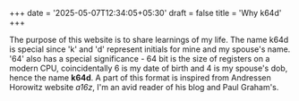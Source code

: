+++
date = '2025-05-07T12:34:05+05:30'
draft = false
title = 'Why k64d'
+++

The purpose of this website is to share learnings of my life. The name k64d is special since 'k' and 'd' represent initials for mine and my spouse's name. '64' also has a special significance - 64 bit is the size of registers on a modern CPU, coincidentally 6 is my date of birth and 4 is my spouse's dob, hence the name **k64d**. A part of this format is inspired from Andressen Horowitz website *a16z*, I'm an avid reader of his blog and Paul Graham's.

